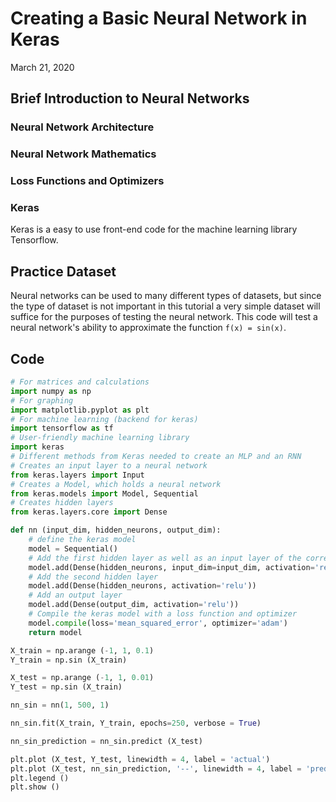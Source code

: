 # Creating a Basic Neural Network in Keras

March 21, 2020

## Brief Introduction to Neural Networks

### Neural Network Architecture

### Neural Network Mathematics

### Loss Functions and Optimizers

 

### Keras

Keras is a easy to use front-end code for the machine learning library Tensorflow.

## Practice Dataset

Neural networks can be used to many different types of datasets, but since the type of dataset is not important in this tutorial a very simple dataset will suffice for the purposes of testing the neural network.  This code will test a neural network's ability to approximate the function `f(x) = sin(x)`.

## Code

``` python
# For matrices and calculations
import numpy as np
# For graphing
import matplotlib.pyplot as plt
# For machine learning (backend for keras)
import tensorflow as tf
# User-friendly machine learning library
import keras
# Different methods from Keras needed to create an MLP and an RNN
# Creates an input layer to a neural network
from keras.layers import Input
# Creates a Model, which holds a neural network
from keras.models import Model, Sequential 
# Creates hidden layers 
from keras.layers.core import Dense
```

``` python
def nn (input_dim, hidden_neurons, output_dim):
    # define the keras model
    model = Sequential()
    # Add the first hidden layer as well as an input layer of the correct size
    model.add(Dense(hidden_neurons, input_dim=input_dim, activation='relu'))
    # Add the second hidden layer
    model.add(Dense(hidden_neurons, activation='relu'))
    # Add an output layer
    model.add(Dense(output_dim, activation='relu'))
    # Compile the keras model with a loss function and optimizer
    model.compile(loss='mean_squared_error', optimizer='adam')
    return model
```

``` python
X_train = np.arange (-1, 1, 0.1)
Y_train = np.sin (X_train)
```

``` python
X_test = np.arange (-1, 1, 0.01)
Y_test = np.sin (X_train)
```

``` python
nn_sin = nn(1, 500, 1)

nn_sin.fit(X_train, Y_train, epochs=250, verbose = True)
```

``` python
nn_sin_prediction = nn_sin.predict (X_test)
```

``` python
plt.plot (X_test, Y_test, linewidth = 4, label = 'actual')
plt.plot (X_test, nn_sin_prediction, '--', linewidth = 4, label = 'predicted')
plt.legend ()
plt.show ()
```


